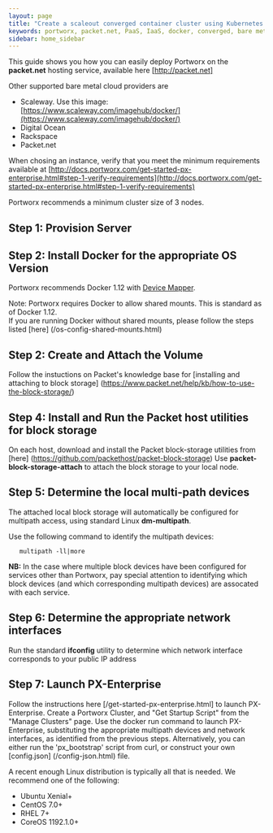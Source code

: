 ```yaml
---
layout: page
title: "Create a scaleout converged container cluster using Kubernetes and Portworx in GCE"
keywords: portworx, packet.net, PaaS, IaaS, docker, converged, bare metal
sidebar: home_sidebar
---
```


This guide shows you how you can easily deploy Portworx on the **packet.net** hosting service, available here [http://packet.net]

Other supported bare metal cloud providers are

* Scaleway.  Use this image: [https://www.scaleway.com/imagehub/docker/](https://www.scaleway.com/imagehub/docker/)
* Digital Ocean
* Rackspace
* Packet.net

When chosing an instance, verify that you meet the minimum requirements available at [http://docs.portworx.com/get-started-px-enterprise.html#step-1-verify-requirements](http://docs.portworx.com/get-started-px-enterprise.html#step-1-verify-requirements)

Portworx recommends a minimum cluster size of 3 nodes.

## Step 1: Provision Server

## Step 2: Install Docker for the appropriate OS Version
Portworx recommends Docker 1.12 with [Device Mapper](https://docs.docker.com/engine/userguide/storagedriver/device-mapper-driver/#/configure-docker-with-devicemapper).

Note: Portworx requires Docker to allow shared mounts.  This is standard as of Docker 1.12.  
If you are running Docker without shared mounts, please follow the steps listed [here] (/os-config-shared-mounts.html)

## Step 2: Create and Attach the Volume
Follow the instuctions on Packet's knowledge base for [installing and attaching to block storage]
(https://www.packet.net/help/kb/how-to-use-the-block-storage/)

## Step 4: Install and Run the Packet host utilities for block storage
On each host, download and install the Packet block-storage utilities from [here] (https://github.com/packethost/packet-block-storage)
Use **packet-block-storage-attach** to attach the block storage to your local node.

## Step 5: Determine the local multi-path devices
The attached local block storage will automatically be configured for multipath access, using standard Linux **dm-multipath**.

Use the following command to identify the multipath devices:

```
   multipath -ll|more
```

**NB:**  In the case where multiple block devices have been configured for services other than Portworx, pay special attention to identifying 
which block devices (and which corresponding multipath devices) are assocated with each service.

## Step 6: Determine the appropriate network interfaces
Run the standard **ifconfig** utility to determine which network interface corresponds to your public IP address

## Step 7: Launch PX-Enterprise
Follow the instructions here [/get-started-px-enterprise.html] to launch PX-Enterprise.
Create a Portworx Cluster, and "Get Startup Script" from the "Manage Clusters" page.
Use the docker run command to launch PX-Enterprise, substituting the appropriate multipath devices and network interfaces, as identified from the previous steps.
Alternatively, you can either run the 'px_bootstrap' script from curl, or construct your own [config.json] (/config-json.html) file.


A recent enough Linux distribution is typically all that is needed.  We recommend one of the following:

* Ubuntu Xenial+
* CentOS 7.0+
* RHEL 7+
* CoreOS 1192.1.0+

